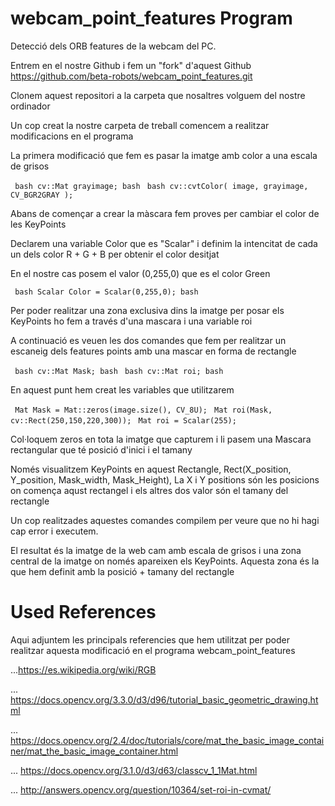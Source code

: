 # webcam_point_features Program

Detecció dels ORB features de la webcam del PC.


Entrem en el nostre Github i fem un "fork" d'aquest Github https://github.com/beta-robots/webcam_point_features.git

Clonem aquest repositori a la carpeta que nosaltres volguem del nostre ordinador

Un cop creat la nostre carpeta de treball comencem a realitzar modificacions en el programa

La primera modificació que fem es pasar la imatge amb color a una escala de grisos

``` bash cv::Mat grayimage; bash```
``` bash cv::cvtColor( image, grayimage, CV_BGR2GRAY );```

Abans de començar a crear la màscara fem proves per cambiar el color de les KeyPoints

Declarem una variable Color que es "Scalar" i definim la intencitat de cada un dels color R + G + B per obtenir el color desitjat

En el nostre cas posem el valor (0,255,0) que es el color Green

``` bash Scalar Color = Scalar(0,255,0); bash```

Per poder realitzar una zona exclusiva dins la imatge per posar els KeyPoints ho fem a través d'una mascara i una variable roi

A continuació es veuen les dos comandes que fem per realitzar un escaneig dels features points amb una mascar en forma de rectangle

``` bash cv::Mat Mask; bash```
``` bash cv::Mat roi; bash```

En aquest punt hem creat les variables que utilitzarem

``` Mat Mask = Mat::zeros(image.size(), CV_8U);```
``` Mat roi(Mask, cv::Rect(250,150,220,300));```
``` Mat roi = Scalar(255);```

Col·loquem zeros en tota la imatge que capturem i li pasem una Mascara rectangular que té posició d'inici i el tamany

Només visualitzem KeyPoints en aquest Rectangle, Rect(X_position, Y_position, Mask_width, Mask_Height), La X i Y positions són les posicions on comença aqust rectangel i els altres dos valor són el tamany del rectangle

Un cop realitzades aquestes comandes compilem per veure que no hi hagi cap error i executem.

El resultat és la imatge de la web cam amb escala de grisos i una zona central de la imatge on només apareixen els KeyPoints. Aquesta zona és la que hem definit amb la posició + tamany del rectangle

# Used References

Aqui adjuntem les principals referencies que hem utilitzat per poder realitzar aquesta modificació en el programa webcam_point_features

...https://es.wikipedia.org/wiki/RGB

... https://docs.opencv.org/3.3.0/d3/d96/tutorial_basic_geometric_drawing.html

... https://docs.opencv.org/2.4/doc/tutorials/core/mat_the_basic_image_container/mat_the_basic_image_container.html

... https://docs.opencv.org/3.1.0/d3/d63/classcv_1_1Mat.html

... http://answers.opencv.org/question/10364/set-roi-in-cvmat/



